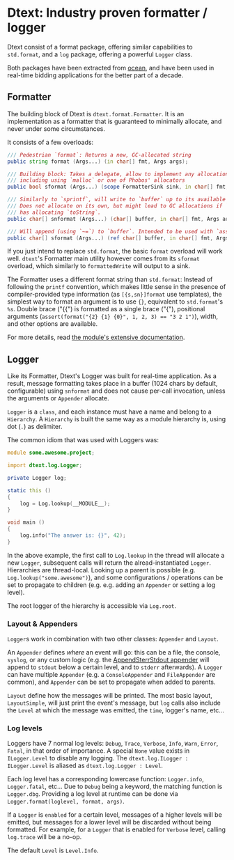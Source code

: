 # Dtext: Industry proven formatter / logger

Dtext consist of a format package, offering similar capabilities to `std.format`,
and a `log` package, offering a powerful `Logger` class.

Both packages have been extracted from [ocean](https://github.com/sociomantic-tsunami/ocean/),
and have been used in real-time bidding applications for the better part of a decade.

## Formatter

The building block of Dtext is `dtext.format.Formatter`.
It is an implementation as a formatter that is guaranteed to minimally allocate,
and never under some circumstances.

It consists of a few overloads:
```D
/// Pedestrian `format`: Returns a new, GC-allocated string
public string format (Args...) (in char[] fmt, Args args);

/// Building block: Takes a delegate, allow to implement any allocation strategy,
/// including using `malloc` or one of Phobos' allocators
public bool sformat (Args...) (scope FormatterSink sink, in char[] fmt, Args args);

/// Similarly to `sprintf`, will write to `buffer` up to its available length
/// Does not allocate on its own, but might lead to GC allocations if `args`
/// has allocating `toString`.
public char[] snformat (Args...) (char[] buffer, in char[] fmt, Args args)

/// Will append (using `~=`) to `buffer`. Intended to be used with `assumeSafeAppend`.
public char[] sformat (Args...) (ref char[] buffer, in char[] fmt, Args args)
```

If you just intend to replace `std.format`, the basic `format` overload will work well.
`dtext`'s Formatter main utility however comes from its `sformat` overload,
which similarly to `formattedWrite` will output to a sink.

The Formatter uses a different format string than `std.format`:
Instead of following the `printf` convention, which makes little sense in the presence
of compiler-provided type information (as `[{s,sn}]format` use templates),
the simplest way to format an argument is to use `{}`, equivalent to `std.format`'s `%s`.
Double brace ("{{") is formatted as a single brace ("{"), positional arguments
(`assert(format("{2} {1} {0}", 1, 2, 3) == "3 2 1")`), width, and other options are available.

For more details, read [the module's extensive documentation](./source/dtext/format/Formatter.d).

## Logger

Like its Formatter, Dtext's Logger was built for real-time application.
As a result, message formatting takes place in a buffer (1024 chars by default, configurable)
using `snformat` and does not cause per-call invocation,
unless the arguments or `Appender` allocate.

`Logger` is a `class`, and each instance must have a name and belong to a `Hierarchy`.
A `Hierarchy` is built the same way as a module hierarchy is, using dot (`.`) as delimiter.

The common idiom that was used with Loggers was:
```D
module some.awesome.project;

import dtext.log.Logger;

private Logger log;

static this ()
{
    log = Log.lookup(__MODULE__);
}

void main ()
{
    log.info("The answer is: {}", 42);
}
```

In the above example, the first call to `Log.lookup` in the thread will allocate a new `Logger`,
subsequent calls will return the alread-instantiated `Logger`. Hierarchies are thread-local.
Looking up a parent is possible (e.g. `Log.lookup("some.awesome")`), and some configurations / operations
can be set to propagate to children (e.g. e.g. adding an `Appender` or setting a log level).

The root logger of the hierarchy is accessible via `Log.root`.

### Layout & Appenders

`Logger`s work in combination with two other classes: `Appender` and `Layout`.

An `Appender` defines *where* an event will go: this can be a file, the console,
`syslog`, or any custom logic (e.g. the [AppendSterrStdout appender](./source/dtext/log/AppendStderrStdout.d)
will append to `stdout` below a certain level, and to `stderr` afterwards).
A `Logger` can have multiple `Appender` (e.g. a `ConsoleAppender` and `FileAppender` are common),
and `Appender` can be set to propagate when added to parents. 

`Layout` define how the messages will be printed. The most basic layout, `LayoutSimple`,
will just print the event's message, but `log` calls also include the `Level` at which
the message was emitted, the `time`, logger's name, etc...

### Log levels

Loggers have 7 normal log levels: `Debug`, `Trace`, `Verbose`, `Info`, `Warn`, `Error`, `Fatal`,
in that order of importance. A special `None` value exists in `ILogger.Level` to disable any logging.
The `dtext.log.ILogger : ILogger.Level` is aliased as `dtext.log.Logger : Level`.

Each log level has a corresponding lowercase function: `Logger.info`, `Logger.fatal`, etc...
Due to `Debug` being a keyword, the matching function is `Logger.dbg`.
Providing a log level at runtime can be done via `Logger.format(loglevel, format, args)`.

If a `Logger` is `enabled` for a certain level, messages of a higher levels will be emitted,
but messages for a lower level will be discarded without being formatted.
For example, for a `Logger` that is enabled for `Verbose` level,
calling `log.trace` will be  a no-op.

The default `Level` is `Level.Info`.
